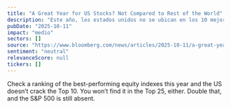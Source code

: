 ```yaml
---
title: "A Great Year for US Stocks? Not Compared to Rest of the World"
description: "Este año, los estados unidos no se ubican en los 10 mejores rankings de indices bursatiles. Ademas, no se encuentran en los 25 mejores."
pubDate: "2025-10-11"
impact: "medio"
sectors: []
source: "https://www.bloomberg.com/news/articles/2025-10-11/a-great-year-for-us-stocks-not-compared-to-rest-of-the-world"
sentiment: "neutral"
relevanceScore: null
tickers: []
---
```


Check a ranking of the best-performing equity indexes this year and the US doesn’t crack the Top 10. You won’t find it in the Top 25, either. Double that, and the S&P 500 is still absent.
